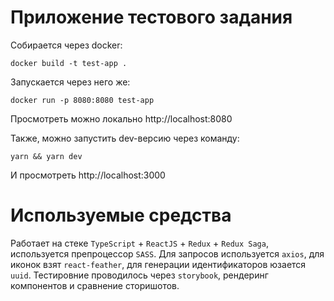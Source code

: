 # Приложение тестового задания

Собирается через docker: 
```
docker build -t test-app .
```

Запускается через него же:
```
docker run -p 8080:8080 test-app
```

Просмотреть можно локально http://localhost:8080

Также, можно запустить dev-версию через команду:
```
yarn && yarn dev
```
И просмотреть http://localhost:3000

# Используемые средства

Работает на стеке `TypeScript` + `ReactJS` + `Redux` + `Redux Saga`, используется препроцессор `SASS`. Для запросов используется `axios`, для иконок взят `react-feather`, для генерации идентификаторов юзается `uuid`. Тестировние проводилось через `storybook`, рендеринг компонентов и сравнение сторишотов.
